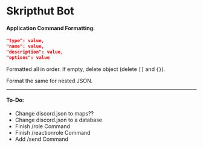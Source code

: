 # Skripthut Bot
#### **Application Command Formatting:**
```json
"type": value,
"name": value,
"description": value,
"options": value
```
Formatted all in order. If empty, delete object (delete `[]` and `{}`).

Format the same for nested JSON.
***
#### **To-Do:**
- Change discord.json to maps??
- Change discord.json to a database
- Finish /role Command
- Finish /reactionrole Command
- Add /send Command